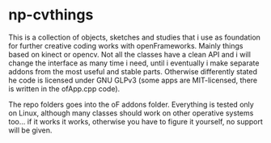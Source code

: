 np-cvthings
==============
This is a collection of objects, sketches and studies that i use as foundation for further creative coding works with openFrameworks. Mainly things based on kinect or opencv. Not all the classes have a clean API and i will change the interface as many time i need, until i eventually i make separate addons from the most useful and stable parts. Otherwise differently stated he code is licensed under GNU GLPv3 (some apps are MIT-licensed, there is written in the ofApp.cpp code). 

The repo folders goes into the oF addons folder. Everything is tested only on Linux, although many classes should work on other operative systems too... if it works it works, otherwise you have to figure it yourself, no support will be given.
